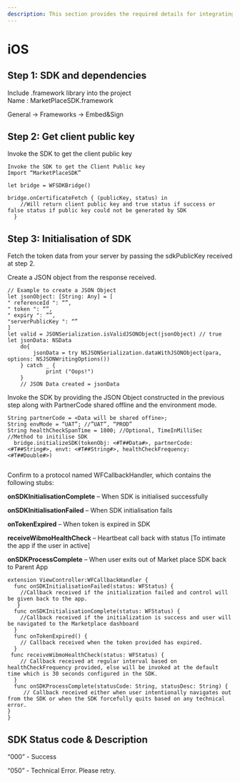 ```yaml
---
description: This section provides the required details for integrating the iOS SDK
---
```


# iOS

## Step 1: SDK and dependencies

Include .framework library into the project\
Name : MarketPlaceSDK.framework

General -> Frameworks -> Embed\&Sign

## Step 2: Get client public key

Invoke the SDK to get the client public key

```
Invoke the SDK to get the Client Public key 
Import “MarketPlaceSDK” 

let bridge = WFSDKBridge() 

bridge.onCertificateFetch { (publicKey, status) in 
    //Will return client public key and true status if success or false status if public key could not be generated by SDK 
  } 
```

## Step 3: Initialisation of SDK

Fetch the token data from your server by passing the sdkPublicKey received at step 2.

Create a JSON object from the response received.

```
// Example to create a JSON Object
let jsonObject: [String: Any] = [  
" referenceId ": “”, 
" token ": “”, 
" expiry ": ””, 
"serverPublicKey ": “” 
] 
let valid = JSONSerialization.isValidJSONObject(jsonObject) // true  
let jsonData: NSData 
    do{ 
        jsonData = try NSJSONSerialization.dataWithJSONObject(para, options: NSJSONWritingOptions())  
    } catch _ { 
            print ("Oops!") 
    } 
    // JSON Data created = jsonData
```

Invoke the SDK by providing the JSON Object constructed in the previous step along with PartnerCode shared offline and the environment mode.

```
String partnerCode = <Data will be shared offine>; 
String envMode = “UAT”; //”UAT”, “PROD” 
String healthCheckSpanTime = 1800; //Optional, TimeInMilliSec             
//Method to initilise SDK
  bridge.initializeSDK(tokenObj: <#T##Data#>, partnerCode: <#T##String#>, envt: <#T##String#>, healthCheckFrequency: <#T##Double#>)
   
```

Confirm to a protocol named WFCallbackHandler, which contains the following stubs:

**onSDKInitialisationComplete** – When SDK is initialised successfully

**onSDKInitialisationFailed** – When SDK initialisation fails

**onTokenExpired** – When token is expired in SDK

**receiveWibmoHealthCheck** – Heartbeat call back with status \[To intimate the app if the user in active]

**onSDKProcessComplete** – When user exits out of Market place SDK back to Parent App

```
extension ViewController:WFCallbackHandler { 
  func onSDKInitialisationFailed(status: WFStatus) { 
    //Callback received if the initialization failed and control will be given back to the app.  
   } 
  func onSDKInitialisationComplete(status: WFStatus) { 
    //Callback received if the initialization is success and user will be navigated to the Marketplace dashboard 
  } 
  func onTokenExpired() { 
    // Callback received when the token provided has expired.  
  } 
 func receiveWibmoHealthCheck(status: WFStatus) { 
    // Callback received at regular interval based on healthCheckFrequency provided, else will be invoked at the default time which is 30 seconds configured in the SDK.  
  } 
  func onSDKProcessComplete(statusCode: String, statusDesc: String) { 
     // Callback received either when user intentionally navigates out from the SDK or when the SDK forcefully quits based on any technical error.        
} 
} 
```

## SDK Status code & Description

“000” - Success

“050” - Technical Error. Please retry.

##
